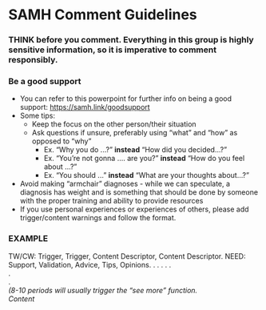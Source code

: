 # SAMH Comment Guidelines
### THINK before you comment. Everything in this group is highly sensitive information, so it is imperative to comment responsibly.
### Be a good support
* You can refer to this powerpoint for further info on being a good support:   https://samh.link/goodsupport 
* Some tips: 
	* Keep the focus on the other person/their situation
	* Ask questions if unsure, preferably using “what” and “how” as opposed to “why”
		* Ex. “Why you do ...?” **instead** “How did you decided...?”
		* Ex. “You’re not gonna .... are you?” **instead** “How do you feel about ...?”
		* Ex. “You should ...” **instead** “What are your thoughts about...?”
* Avoid making “armchair” diagnoses - while we can speculate, a diagnosis has weight and is something that should be done by someone with the proper training and ability to provide resources
* If you use personal experiences or experiences of others, please add trigger/content warnings and follow the format.

### EXAMPLE
TW/CW: Trigger, Trigger, Content Descriptor, Content Descriptor. 
NEED: Support, Validation, Advice, Tips, Opinions. 
. 
. 
. 
. 
.  
.  
.  
*(8-10 periods will usually trigger the “see more” function.  
Content*